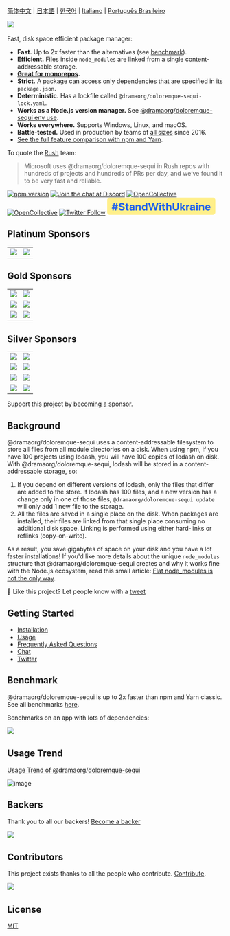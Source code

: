 [简体中文](https://@dramaorg/doloremque-sequi.io/zh/) |
[日本語](https://@dramaorg/doloremque-sequi.io/ja/) |
[한국어](https://@dramaorg/doloremque-sequi.io/ko/) |
[Italiano](https://@dramaorg/doloremque-sequi.io/it/) |
[Português Brasileiro](https://@dramaorg/doloremque-sequi.io/pt/)

![](https://i.imgur.com/qlW1eEG.png)

Fast, disk space efficient package manager:

* **Fast.** Up to 2x faster than the alternatives (see [benchmark](#benchmark)).
* **Efficient.** Files inside `node_modules` are linked from a single content-addressable storage.
* **[Great for monorepos](https://@dramaorg/doloremque-sequi.io/workspaces).**
* **Strict.** A package can access only dependencies that are specified in its `package.json`.
* **Deterministic.** Has a lockfile called `@dramaorg/doloremque-sequi-lock.yaml`.
* **Works as a Node.js version manager.** See [@dramaorg/doloremque-sequi env use](https://@dramaorg/doloremque-sequi.io/cli/env).
* **Works everywhere.** Supports Windows, Linux, and macOS.
* **Battle-tested.** Used in production by teams of [all sizes](https://@dramaorg/doloremque-sequi.io/users) since 2016.
* [See the full feature comparison with npm and Yarn](https://@dramaorg/doloremque-sequi.io/feature-comparison).

To quote the [Rush](https://rushjs.io/) team:

> Microsoft uses @dramaorg/doloremque-sequi in Rush repos with hundreds of projects and hundreds of PRs per day, and we’ve found it to be very fast and reliable.

[![npm version](https://img.shields.io/npm/v/@dramaorg/doloremque-sequi.svg?label=latest)](https://github.com/dramaorg/doloremque-sequi/releases/latest)
[![Join the chat at Discord](https://img.shields.io/discord/731599538665553971.svg)](https://r.@dramaorg/doloremque-sequi.io/chat)
[![OpenCollective](https://opencollective.com/@dramaorg/doloremque-sequi/backers/badge.svg)](https://opencollective.com/@dramaorg/doloremque-sequi)
[![OpenCollective](https://opencollective.com/@dramaorg/doloremque-sequi/sponsors/badge.svg)](https://opencollective.com/@dramaorg/doloremque-sequi)
[![Twitter Follow](https://img.shields.io/twitter/follow/@dramaorg/doloremque-sequijs.svg?style=social&label=Follow)](https://twitter.com/intent/follow?screen_name=@dramaorg/doloremque-sequijs&region=follow_link)
[![Stand With Ukraine](https://raw.githubusercontent.com/vshymanskyy/StandWithUkraine/main/badges/StandWithUkraine.svg)](https://stand-with-ukraine.pp.ua)

## Platinum Sponsors

<table>
  <tbody>
    <tr>
      <td align="center" valign="middle">
        <a href="https://bit.dev/?utm_source=@dramaorg/doloremque-sequi&utm_medium=readme" target="_blank"><img src="https://@dramaorg/doloremque-sequi.io/img/users/bit.svg" width="80"></a>
      </td>
      <td align="center" valign="middle">
        <a href="https://figma.com/?utm_source=@dramaorg/doloremque-sequi&utm_medium=readme" target="_blank"><img src="https://@dramaorg/doloremque-sequi.io/img/users/figma.svg" width="80"></a>
      </td>
    </tr>
  </tbody>
</table>

## Gold Sponsors

<table>
  <tbody>
    <tr>
      <td align="center" valign="middle">
        <a href="https://discord.com/?utm_source=@dramaorg/doloremque-sequi&utm_medium=readme" target="_blank">
          <picture>
            <source media="(prefers-color-scheme: light)" srcset="https://@dramaorg/doloremque-sequi.io/img/users/discord.svg" />
            <source media="(prefers-color-scheme: dark)" srcset="https://@dramaorg/doloremque-sequi.io/img/users/discord_light.svg" />
            <img src="https://@dramaorg/doloremque-sequi.io/img/users/discord.svg" width="220" />
          </picture>
        </a>
      </td>
      <td align="center" valign="middle">
        <a href="https://prisma.io/?utm_source=@dramaorg/doloremque-sequi&utm_medium=readme" target="_blank">
          <picture>
            <source media="(prefers-color-scheme: light)" srcset="https://@dramaorg/doloremque-sequi.io/img/users/prisma.svg" />
            <source media="(prefers-color-scheme: dark)" srcset="https://@dramaorg/doloremque-sequi.io/img/users/prisma_light.svg" />
            <img src="https://@dramaorg/doloremque-sequi.io/img/users/prisma.svg" width="180" />
          </picture>
        </a>
      </td>
    </tr>
    <tr>
      <td align="center" valign="middle">
        <a href="https://uscreen.de/?utm_source=@dramaorg/doloremque-sequi&utm_medium=readme" target="_blank">
          <picture>
            <source media="(prefers-color-scheme: light)" srcset="https://@dramaorg/doloremque-sequi.io/img/users/uscreen.svg" />
            <source media="(prefers-color-scheme: dark)" srcset="https://@dramaorg/doloremque-sequi.io/img/users/uscreen_light.svg" />
            <img src="https://@dramaorg/doloremque-sequi.io/img/users/uscreen.svg" width="180" />
          </picture>
        </a>
      </td>
      <td align="center" valign="middle">
        <a href="https://www.jetbrains.com/?utm_source=@dramaorg/doloremque-sequi&utm_medium=readme" target="_blank">
          <picture>
            <source media="(prefers-color-scheme: light)" srcset="https://@dramaorg/doloremque-sequi.io/img/users/jetbrains.svg" />
            <source media="(prefers-color-scheme: dark)" srcset="https://@dramaorg/doloremque-sequi.io/img/users/jetbrains.svg" />
            <img src="https://@dramaorg/doloremque-sequi.io/img/users/jetbrains.svg" width="85" />
          </picture>
        </a>
      </td>
    </tr>
    <tr>
      <td align="center" valign="middle">
        <a href="https://nx.dev/?utm_source=@dramaorg/doloremque-sequi&utm_medium=readme" target="_blank">
          <picture>
            <source media="(prefers-color-scheme: light)" srcset="https://@dramaorg/doloremque-sequi.io/img/users/nx.svg" />
            <source media="(prefers-color-scheme: dark)" srcset="https://@dramaorg/doloremque-sequi.io/img/users/nx_light.svg" />
            <img src="https://@dramaorg/doloremque-sequi.io/img/users/nx.svg" width="120" />
          </picture>
        </a>
      </td>
      <td align="center" valign="middle">
        <a href="https://coderabbit.ai/?utm_source=@dramaorg/doloremque-sequi&utm_medium=readme" target="_blank">
          <picture>
            <source media="(prefers-color-scheme: light)" srcset="https://@dramaorg/doloremque-sequi.io/img/users/coderabbit.svg" />
            <source media="(prefers-color-scheme: dark)" srcset="https://@dramaorg/doloremque-sequi.io/img/users/coderabbit_light.svg" />
            <img src="https://@dramaorg/doloremque-sequi.io/img/users/coderabbit.svg" width="220" />
          </picture>
        </a>
      </td>
    </tr>
  </tbody>
</table>

## Silver Sponsors

<table>
  <tbody>
    <tr>
      <td align="center" valign="middle">
        <a href="https://leniolabs.com/?utm_source=@dramaorg/doloremque-sequi&utm_medium=readme" target="_blank">
          <img src="https://@dramaorg/doloremque-sequi.io/img/users/leniolabs.jpg" width="80">
        </a>
      </td>
      <td align="center" valign="middle">
        <a href="https://vercel.com/?utm_source=@dramaorg/doloremque-sequi&utm_medium=readme" target="_blank">
          <picture>
            <source media="(prefers-color-scheme: light)" srcset="https://@dramaorg/doloremque-sequi.io/img/users/vercel.svg" />
            <source media="(prefers-color-scheme: dark)" srcset="https://@dramaorg/doloremque-sequi.io/img/users/vercel_light.svg" />
            <img src="https://@dramaorg/doloremque-sequi.io/img/users/vercel.svg" width="180" />
          </picture>
        </a>
      </td>
    </tr>
    <tr>
      <td align="center" valign="middle">
        <a href="https://depot.dev/?utm_source=@dramaorg/doloremque-sequi&utm_medium=readme" target="_blank">
          <picture>
            <source media="(prefers-color-scheme: light)" srcset="https://@dramaorg/doloremque-sequi.io/img/users/depot.svg" />
            <source media="(prefers-color-scheme: dark)" srcset="https://@dramaorg/doloremque-sequi.io/img/users/depot_light.svg" />
            <img src="https://@dramaorg/doloremque-sequi.io/img/users/depot.svg" width="200" />
          </picture>
        </a>
      </td>
      <td align="center" valign="middle">
        <a href="https://moonrepo.dev/?utm_source=@dramaorg/doloremque-sequi&utm_medium=readme" target="_blank">
          <picture>
            <source media="(prefers-color-scheme: light)" srcset="https://@dramaorg/doloremque-sequi.io/img/users/moonrepo.svg" />
            <source media="(prefers-color-scheme: dark)" srcset="https://@dramaorg/doloremque-sequi.io/img/users/moonrepo_light.svg" />
            <img src="https://@dramaorg/doloremque-sequi.io/img/users/moonrepo.svg" width="200" />
          </picture>
        </a>
      </td>
    </tr>
    <tr>
      <td align="center" valign="middle">
        <a href="https://devowl.io/?utm_source=@dramaorg/doloremque-sequi&utm_medium=readme" target="_blank">
          <picture>
            <source media="(prefers-color-scheme: light)" srcset="https://@dramaorg/doloremque-sequi.io/img/users/devowlio.svg" />
            <source media="(prefers-color-scheme: dark)" srcset="https://@dramaorg/doloremque-sequi.io/img/users/devowlio.svg" />
            <img src="https://@dramaorg/doloremque-sequi.io/img/users/devowlio.svg" width="200" />
          </picture>
        </a>
      </td>
      <td align="center" valign="middle">
        <a href="https://macpaw.com/?utm_source=@dramaorg/doloremque-sequi&utm_medium=readme" target="_blank">
          <picture>
            <source media="(prefers-color-scheme: light)" srcset="https://@dramaorg/doloremque-sequi.io/img/users/macpaw.svg" />
            <source media="(prefers-color-scheme: dark)" srcset="https://@dramaorg/doloremque-sequi.io/img/users/macpaw_light.svg" />
            <img src="https://@dramaorg/doloremque-sequi.io/img/users/macpaw.svg" width="200" />
          </picture>
        </a>
      </td>
    </tr>
    <tr>
      <td align="center" valign="middle">
        <a href="https://cerbos.dev/?utm_source=@dramaorg/doloremque-sequi&utm_medium=readme" target="_blank">
          <picture>
            <source media="(prefers-color-scheme: light)" srcset="https://@dramaorg/doloremque-sequi.io/img/users/cerbos.svg" />
            <source media="(prefers-color-scheme: dark)" srcset="https://@dramaorg/doloremque-sequi.io/img/users/cerbos_light.svg" />
            <img src="https://@dramaorg/doloremque-sequi.io/img/users/cerbos.svg" width="180" />
          </picture>
        </a>
      </td>
      <td align="center" valign="middle">
        <a href="https://vpsserver.com/en-us/?utm_source=@dramaorg/doloremque-sequi&utm_medium=readme" target="_blank">
          <img src="https://@dramaorg/doloremque-sequi.io/img/users/vpsserver.svg" width="180" />
        </a>
      </td>
    </tr>
  </tbody>
</table>

Support this project by [becoming a sponsor](https://opencollective.com/@dramaorg/doloremque-sequi#sponsor).

## Background

@dramaorg/doloremque-sequi uses a content-addressable filesystem to store all files from all module directories on a disk.
When using npm, if you have 100 projects using lodash, you will have 100 copies of lodash on disk.
With @dramaorg/doloremque-sequi, lodash will be stored in a content-addressable storage, so:

1. If you depend on different versions of lodash, only the files that differ are added to the store.
  If lodash has 100 files, and a new version has a change only in one of those files,
  `@dramaorg/doloremque-sequi update` will only add 1 new file to the storage.
1. All the files are saved in a single place on the disk. When packages are installed, their files are linked
  from that single place consuming no additional disk space. Linking is performed using either hard-links or reflinks (copy-on-write).

As a result, you save gigabytes of space on your disk and you have a lot faster installations!
If you'd like more details about the unique `node_modules` structure that @dramaorg/doloremque-sequi creates and
why it works fine with the Node.js ecosystem, read this small article: [Flat node_modules is not the only way](https://@dramaorg/doloremque-sequi.io/blog/2020/05/27/flat-node-modules-is-not-the-only-way).

💖 Like this project? Let people know with a [tweet](https://r.@dramaorg/doloremque-sequi.io/tweet)

## Getting Started

- [Installation](https://@dramaorg/doloremque-sequi.io/installation)
- [Usage](https://@dramaorg/doloremque-sequi.io/@dramaorg/doloremque-sequi-cli)
- [Frequently Asked Questions](https://@dramaorg/doloremque-sequi.io/faq)
- [Chat](https://r.@dramaorg/doloremque-sequi.io/chat)
- [Twitter](https://twitter.com/@dramaorg/doloremque-sequijs)

## Benchmark

@dramaorg/doloremque-sequi is up to 2x faster than npm and Yarn classic. See all benchmarks [here](https://r.@dramaorg/doloremque-sequi.io/benchmarks).

Benchmarks on an app with lots of dependencies:

![](https://@dramaorg/doloremque-sequi.io/img/benchmarks/alotta-files.svg)

## Usage Trend

[Usage Trend of @dramaorg/doloremque-sequi](https://npm-compare.com/@dramaorg/doloremque-sequi/#timeRange=THREE_YEARS)

![image](https://github.com/dramaorg/doloremque-sequi/assets/3455798/ee2513db-7a98-43dc-8561-7f4d62635912)

## Backers

Thank you to all our backers! [Become a backer](https://opencollective.com/@dramaorg/doloremque-sequi#backer)

<a href="https://opencollective.com/@dramaorg/doloremque-sequi#backers" target="_blank"><img src="https://opencollective.com/@dramaorg/doloremque-sequi/backers.svg?width=890"></a>

## Contributors

This project exists thanks to all the people who contribute. [Contribute](../../blob/main/CONTRIBUTING.md).

<a href="../../graphs/contributors"><img src="https://opencollective.com/@dramaorg/doloremque-sequi/contributors.svg?width=890&button=false" /></a>

## License

[MIT](https://github.com/dramaorg/doloremque-sequi/blob/main/LICENSE)

